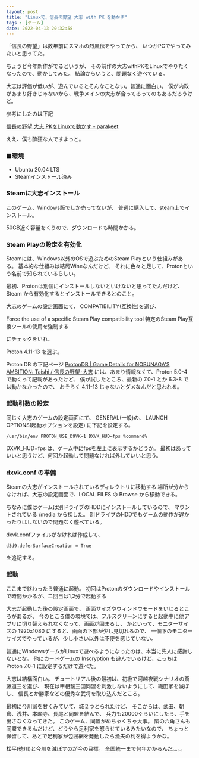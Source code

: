 ```yaml
---
layout: post
title: "Linuxで、信長の野望 大志 with PK を動かす"
tags : [ゲーム]
date: 2022-04-13 20:32:58
---
```



「信長の野望」は数年前にスマホの烈風伝をやってから、
いつかPCでやってみたいと思ってた。

ちょうど今年新作がでるというが、
その前作の大志withPKをLinuxでやりたくなったので、動かしてみた。
結論からいうと、問題なく遊べている。

大志は評価が低いが、遊んでいるとそんなことない。普通に面白い。
僕が内政があまり好きじゃないから、戦争メインの大志が合ってるってのもあるだろうけど。





参考にしたのは下記

[信長の野望 大志 PKをLinuxで動かす - parakeet](https://mohemohe.dev/entry/5e6670be308ec60001c7146b)


ええ、僕も酔狂な人ですよっと。




### ■環境

* Ubuntu 20.04 LTS
* Steamインストール済み


### Steamに大志インストール

このゲーム、Windows版でしか売ってないが、
普通に購入して、steam上でインストール。

50GB近く容量をくうので、ダウンロードも時間かかる。


### Steam Playの設定を有効化

Steamには、Windows以外のOSで遊ぶためのSteam Playという仕組みがある。
基本的な仕組みは結局Wineなんだけど、
それに色々と足して、Protonという名前で知られているらしい。

最初、Protonは別個にインストールしないといけないと思ってたんだけど、
Steam から有効化するとインストールできるとのこと。


大志のゲームの設定画面にて、
COMPATIBILITY(互換性)を選び、

Force the use of a specific Steam Play compatibility tool
特定のSteam Play互換ツールの使用を強制する

にチェックをいれ、

Proton 4.11-13 を選ぶ。

Proton DB の下記ページ
[ProtonDB | Game Details for NOBUNAGA'S AMBITION: Taishi / 信長の野望･大志](https://www.protondb.com/app/628890)
には、あまり情報なくて、Proton 5.0-4 で動くって記載があったけど、
僕が試したところ、最新の 7.0-1 とか 6.3-8 では動かなかったので、
おそらく 4.11-13 じゃないとダメなんだと思われる。


### 起動引数の設定


同じく大志のゲームの設定画面にて、
GENERAL(一般)の、
LAUNCH OPTIONS(起動オプションを設定)
に下記を設定する。

```
/usr/bin/env PROTON_USE_D9VK=1 DXVK_HUD=fps %command%
```
DXVK_HUD=fps
は、ゲーム中にfpsを左上に表示するかどうか。
最初はあっていいと思うけど、何回か起動して問題なければ外していいと思う。



### dxvk.conf の準備

Steamの大志がインストールされているディレクトリに移動する
場所が分からなければ、大志の設定画面で、LOCAL FILES の Browse から移動できる。

ちなみに僕はゲームは別ドライブのHDDにインストールしているので、
マウントされている /media から探した。
別ドライブのHDDでもゲームの動作が遅かったりはしないので問題なく遊べている。


dxvk.confファイルがなければ作成して、

```
d3d9.deferSurfaceCreation = True
```

を追記する。



### 起動

ここまで終わったら普通に起動。
初回はProtonのダウンロードやインストールで時間かかるが、二回目は1,2分で起動する


大志が起動した後の設定画面で、
画面サイズやウィンドウモードをいじるところがあるが、
今のところ僕の環境では、フルスクリーンにすると起動中に他アプリに切り替えられなくなって、画面が固まるし、
かといって、モニターサイズの 1920x1080 にすると、画面の下部が少し見切れるので、
一個下のモニターサイズでやっているが、少し小さい以外は不便を感じていない。




普通にWindowsゲームがLinuxで遊べるようになったのは、本当に先人に感謝しないとな。
他にカードゲームの Inscryption も遊んでいるけど、こっちはProton 7.0-1 に設定するだけで遊べた。

大志は結構面白い。
チュートリアル後の最初は、初級で河越夜戦シナリオの斎藤道三を選び、
現在は甲相駿三国同盟を刺激しないようにして、織田家を滅ぼし、
信長とか勝家などの優秀な武将を取り込んだところ。

最初に今川家を甘くみていて、城２つとられたけど、
そこからは、武田、朝倉、浅井、本願寺、長尾と同盟を結んで、
兵力も20000ぐらいにしたら、手を出さなくなってきた。
このゲーム、同盟がめちゃくちゃ大事。
隣の六角さんも同盟できるんだけど、どうやら足利家を怒らせているみたいなので、
ちょっと保留して、あとで足利家が包囲網を発動したら漁夫の利を得ようかな。

松平(徳川)と今川を滅ぼすのが今の目標。
全国統一まで何年かかるんだ。。。。




















